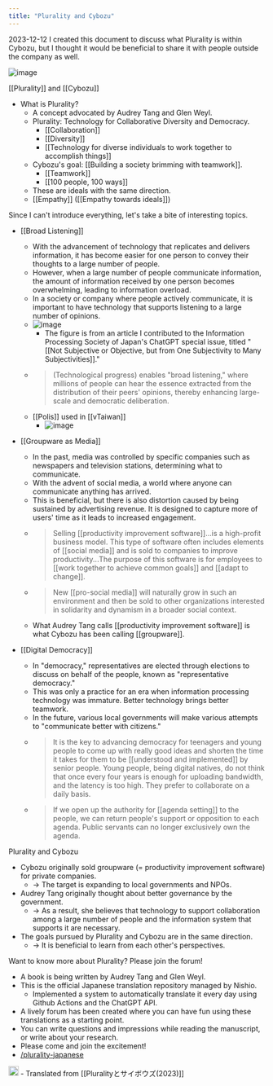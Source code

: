```yaml
---
title: "Plurality and Cybozu"
---
```


2023-12-12 I created this document to discuss what Plurality is within Cybozu, but I thought it would be beneficial to share it with people outside the company as well.

![image](https://gyazo.com/8ea5e92e1b95a29ff5d3fdd34a66d28d/thumb/1000)

[[Plurality]] and [[Cybozu]]
- What is Plurality?
    - A concept advocated by Audrey Tang and Glen Weyl.
    - Plurality: Technology for Collaborative Diversity and Democracy.
        - [[Collaboration]]
        - [[Diversity]]
        - [[Technology for diverse individuals to work together to accomplish things]]
    - Cybozu's goal: [[Building a society brimming with teamwork]].
        - [[Teamwork]]
        - [[100 people, 100 ways]]
    - These are ideals with the same direction.
    - [[Empathy]] ([[Empathy towards ideals]])

Since I can't introduce everything, let's take a bite of interesting topics.
- [[Broad Listening]]
    - With the advancement of technology that replicates and delivers information, it has become easier for one person to convey their thoughts to a large number of people.
    - However, when a large number of people communicate information, the amount of information received by one person becomes overwhelming, leading to information overload.
    - In a society or company where people actively communicate, it is important to have technology that supports listening to a large number of opinions.
    - ![image](https://gyazo.com/8aed1a6ee239c672d1e504cdb48d0e9e/thumb/1000)
        - The figure is from an article I contributed to the Information Processing Society of Japan's ChatGPT special issue, titled "[[Not Subjective or Objective, but from One Subjectivity to Many Subjectivities]]."
    - > (Technological progress) enables "broad listening," where millions of people can hear the essence extracted from the distribution of their peers' opinions, thereby enhancing large-scale and democratic deliberation.
    - [[Polis]] used in [[vTaiwan]]
        - ![image](https://gyazo.com/c4775b6d250ef9e9a7fbc03499cd3462/thumb/1000)

- [[Groupware as Media]]
    - In the past, media was controlled by specific companies such as newspapers and television stations, determining what to communicate.
    - With the advent of social media, a world where anyone can communicate anything has arrived.
    - This is beneficial, but there is also distortion caused by being sustained by advertising revenue. It is designed to capture more of users' time as it leads to increased engagement.
    - > Selling [[productivity improvement software]]...is a high-profit business model. This type of software often includes elements of [[social media]] and is sold to companies to improve productivity...The purpose of this software is for employees to [[work together to achieve common goals]] and [[adapt to change]].
    - > New [[pro-social media]] will naturally grow in such an environment and then be sold to other organizations interested in solidarity and dynamism in a broader social context.
    - What Audrey Tang calls [[productivity improvement software]] is what Cybozu has been calling [[groupware]].

- [[Digital Democracy]]
    - In "democracy," representatives are elected through elections to discuss on behalf of the people, known as "representative democracy."
    - This was only a practice for an era when information processing technology was immature. Better technology brings better teamwork.
    - In the future, various local governments will make various attempts to "communicate better with citizens."
    - > It is the key to advancing democracy for teenagers and young people to come up with really good ideas and shorten the time it takes for them to be [[understood and implemented]] by senior people. Young people, being digital natives, do not think that once every four years is enough for uploading bandwidth, and the latency is too high. They prefer to collaborate on a daily basis.
    - > If we open up the authority for [[agenda setting]] to the people, we can return people's support or opposition to each agenda. Public servants can no longer exclusively own the agenda.

Plurality and Cybozu
- Cybozu originally sold groupware (= productivity improvement software) for private companies.
    - → The target is expanding to local governments and NPOs.
- Audrey Tang originally thought about better governance by the government.
    - → As a result, she believes that technology to support collaboration among a large number of people and the information system that supports it are necessary.
- The goals pursued by Plurality and Cybozu are in the same direction.
    - → It is beneficial to learn from each other's perspectives.

Want to know more about Plurality? Please join the forum!
- A book is being written by Audrey Tang and Glen Weyl.
- This is the official Japanese translation repository managed by Nishio.
    - Implemented a system to automatically translate it every day using Github Actions and the ChatGPT API.
- A lively forum has been created where you can have fun using these translations as a starting point.
- You can write questions and impressions while reading the manuscript, or write about your research.
- Please come and join the excitement!
- [/plurality-japanese](https://scrapbox.io/plurality-japanese)

<img src='https://scrapbox.io/api/pages/nishio/en/icon' alt='en.icon' height="19.5"/>
- Translated from [[Pluralityとサイボウズ(2023)]]
